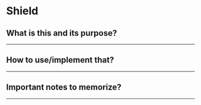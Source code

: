 # Shield

## What is this and its purpose?

---

## How to use/implement that?

---

## Important notes to memorize?

---
